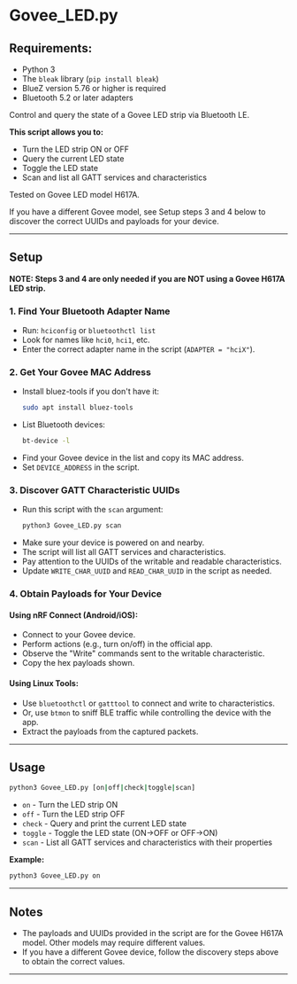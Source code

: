 # Govee_LED.py

## Requirements:
- Python 3
- The `bleak` library (`pip install bleak`)
- BlueZ version 5.76 or higher is required
- Bluetooth 5.2 or later adapters

Control and query the state of a Govee LED strip via Bluetooth LE.

**This script allows you to:**
- Turn the LED strip ON or OFF
- Query the current LED state
- Toggle the LED state
- Scan and list all GATT services and characteristics

Tested on Govee LED model H617A.

If you have a different Govee model, see Setup steps 3 and 4 below to discover the correct UUIDs and payloads for your device.

---

## Setup

**NOTE: Steps 3 and 4 are only needed if you are NOT using a Govee H617A LED strip.**

### 1. Find Your Bluetooth Adapter Name

- Run: `hciconfig` or `bluetoothctl list`
- Look for names like `hci0`, `hci1`, etc.
- Enter the correct adapter name in the script (`ADAPTER = "hciX"`).

### 2. Get Your Govee MAC Address

- Install bluez-tools if you don't have it:
  ```sh
  sudo apt install bluez-tools
  ```
- List Bluetooth devices:
  ```sh
  bt-device -l
  ```
- Find your Govee device in the list and copy its MAC address.
- Set `DEVICE_ADDRESS` in the script.

### 3. Discover GATT Characteristic UUIDs

- Run this script with the `scan` argument:
  ```sh
  python3 Govee_LED.py scan
  ```
- Make sure your device is powered on and nearby.
- The script will list all GATT services and characteristics.
- Pay attention to the UUIDs of the writable and readable characteristics.
- Update `WRITE_CHAR_UUID` and `READ_CHAR_UUID` in the script as needed.

### 4. Obtain Payloads for Your Device

#### Using nRF Connect (Android/iOS):
- Connect to your Govee device.
- Perform actions (e.g., turn on/off) in the official app.
- Observe the "Write" commands sent to the writable characteristic.
- Copy the hex payloads shown.

#### Using Linux Tools:
- Use `bluetoothctl` or `gatttool` to connect and write to characteristics.
- Or, use `btmon` to sniff BLE traffic while controlling the device with the app.
- Extract the payloads from the captured packets.

---

## Usage

```sh
python3 Govee_LED.py [on|off|check|toggle|scan]
```

- `on`     - Turn the LED strip ON
- `off`    - Turn the LED strip OFF
- `check`  - Query and print the current LED state
- `toggle` - Toggle the LED state (ON→OFF or OFF→ON)
- `scan`   - List all GATT services and characteristics with their properties

**Example:**
```sh
python3 Govee_LED.py on
```

---

## Notes

- The payloads and UUIDs provided in the script are for the Govee H617A model. Other models may require different values.
- If you have a different Govee device, follow the discovery steps above to obtain the correct values.


---
